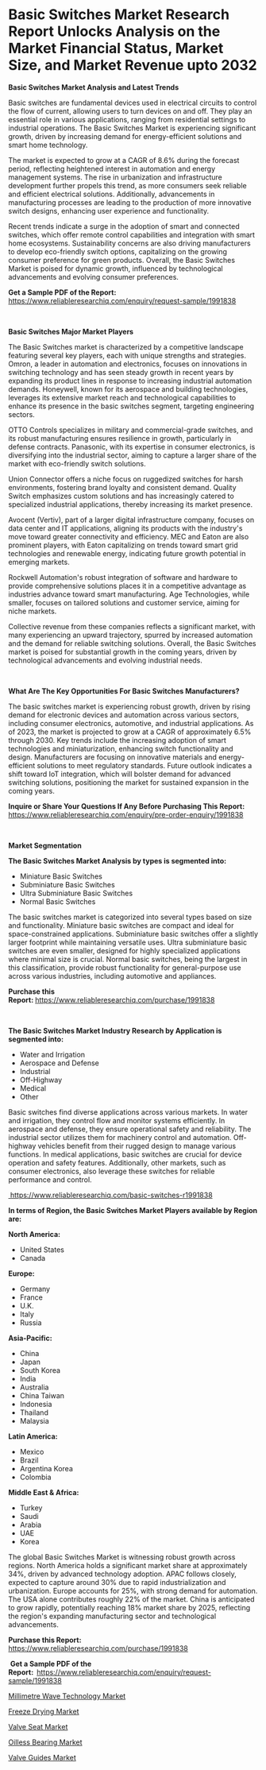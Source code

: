 <p><h1>Basic Switches Market Research Report Unlocks Analysis on the Market Financial Status, Market Size, and Market Revenue upto 2032</h1></p><p><strong>Basic Switches Market Analysis and Latest Trends</strong></p>
<p><p>Basic switches are fundamental devices used in electrical circuits to control the flow of current, allowing users to turn devices on and off. They play an essential role in various applications, ranging from residential settings to industrial operations. The Basic Switches Market is experiencing significant growth, driven by increasing demand for energy-efficient solutions and smart home technology. </p><p>The market is expected to grow at a CAGR of 8.6% during the forecast period, reflecting heightened interest in automation and energy management systems. The rise in urbanization and infrastructure development further propels this trend, as more consumers seek reliable and efficient electrical solutions. Additionally, advancements in manufacturing processes are leading to the production of more innovative switch designs, enhancing user experience and functionality.</p><p>Recent trends indicate a surge in the adoption of smart and connected switches, which offer remote control capabilities and integration with smart home ecosystems. Sustainability concerns are also driving manufacturers to develop eco-friendly switch options, capitalizing on the growing consumer preference for green products. Overall, the Basic Switches Market is poised for dynamic growth, influenced by technological advancements and evolving consumer preferences.</p></p>
<p><strong>Get a Sample PDF of the Report:&nbsp;</strong> <a href="https://www.reliableresearchiq.com/enquiry/request-sample/1991838?utm_campaign=1900&utm_medium=2&utm_source=Github&utm_content=ia&utm_term=08042025&utm_id=basic-switches">https://www.reliableresearchiq.com/enquiry/request-sample/1991838</a></p>
<p>&nbsp;</p>
<p><strong>Basic Switches Major Market Players</strong></p>
<p><p>The Basic Switches market is characterized by a competitive landscape featuring several key players, each with unique strengths and strategies. Omron, a leader in automation and electronics, focuses on innovations in switching technology and has seen steady growth in recent years by expanding its product lines in response to increasing industrial automation demands. Honeywell, known for its aerospace and building technologies, leverages its extensive market reach and technological capabilities to enhance its presence in the basic switches segment, targeting engineering sectors.</p><p>OTTO Controls specializes in military and commercial-grade switches, and its robust manufacturing ensures resilience in growth, particularly in defense contracts. Panasonic, with its expertise in consumer electronics, is diversifying into the industrial sector, aiming to capture a larger share of the market with eco-friendly switch solutions.</p><p>Union Connector offers a niche focus on ruggedized switches for harsh environments, fostering brand loyalty and consistent demand. Quality Switch emphasizes custom solutions and has increasingly catered to specialized industrial applications, thereby increasing its market presence.</p><p>Avocent (Vertiv), part of a larger digital infrastructure company, focuses on data center and IT applications, aligning its products with the industry's move toward greater connectivity and efficiency. MEC and Eaton are also prominent players, with Eaton capitalizing on trends toward smart grid technologies and renewable energy, indicating future growth potential in emerging markets.</p><p>Rockwell Automation's robust integration of software and hardware to provide comprehensive solutions places it in a competitive advantage as industries advance toward smart manufacturing. Age Technologies, while smaller, focuses on tailored solutions and customer service, aiming for niche markets.</p><p>Collective revenue from these companies reflects a significant market, with many experiencing an upward trajectory, spurred by increased automation and the demand for reliable switching solutions. Overall, the Basic Switches market is poised for substantial growth in the coming years, driven by technological advancements and evolving industrial needs.</p></p>
<p>&nbsp;</p>
<p><strong>What Are The Key Opportunities For Basic Switches Manufacturers?</strong></p>
<p><p>The basic switches market is experiencing robust growth, driven by rising demand for electronic devices and automation across various sectors, including consumer electronics, automotive, and industrial applications. As of 2023, the market is projected to grow at a CAGR of approximately 6.5% through 2030. Key trends include the increasing adoption of smart technologies and miniaturization, enhancing switch functionality and design. Manufacturers are focusing on innovative materials and energy-efficient solutions to meet regulatory standards. Future outlook indicates a shift toward IoT integration, which will bolster demand for advanced switching solutions, positioning the market for sustained expansion in the coming years.</p></p>
<p><strong>Inquire or Share Your Questions If Any Before Purchasing This Report:</strong> <a href="https://www.reliableresearchiq.com/enquiry/pre-order-enquiry/1991838?utm_campaign=1900&utm_medium=2&utm_source=Github&utm_content=ia&utm_term=08042025&utm_id=basic-switches">https://www.reliableresearchiq.com/enquiry/pre-order-enquiry/1991838</a></p>
<p>&nbsp;</p>
<p><strong>Market Segmentation</strong></p>
<p><strong>The Basic Switches Market Analysis by types is segmented into:</strong></p>
<p><ul><li>Miniature Basic Switches</li><li>Subminiature Basic Switches</li><li>Ultra Subminiature Basic Switches</li><li>Normal Basic Switches</li></ul></p>
<p><p>The basic switches market is categorized into several types based on size and functionality. Miniature basic switches are compact and ideal for space-constrained applications. Subminiature basic switches offer a slightly larger footprint while maintaining versatile uses. Ultra subminiature basic switches are even smaller, designed for highly specialized applications where minimal size is crucial. Normal basic switches, being the largest in this classification, provide robust functionality for general-purpose use across various industries, including automotive and appliances.</p></p>
<p><strong>Purchase this Report:&nbsp;</strong><a href="https://www.reliableresearchiq.com/purchase/1991838?utm_campaign=1900&utm_medium=2&utm_source=Github&utm_content=ia&utm_term=08042025&utm_id=basic-switches">https://www.reliableresearchiq.com/purchase/1991838</a></p>
<p>&nbsp;</p>
<p><strong>The Basic Switches Market Industry Research by Application is segmented into:</strong></p>
<p><ul><li>Water and Irrigation</li><li>Aerospace and Defense</li><li>Industrial</li><li>Off-Highway</li><li>Medical</li><li>Other</li></ul></p>
<p><p>Basic switches find diverse applications across various markets. In water and irrigation, they control flow and monitor systems efficiently. In aerospace and defense, they ensure operational safety and reliability. The industrial sector utilizes them for machinery control and automation. Off-highway vehicles benefit from their rugged design to manage various functions. In medical applications, basic switches are crucial for device operation and safety features. Additionally, other markets, such as consumer electronics, also leverage these switches for reliable performance and control.</p></p>
<p><a href="https://www.reliableresearchiq.com/basic-switches-r1991838?utm_campaign=1900&utm_medium=2&utm_source=Github&utm_content=ia&utm_term=08042025&utm_id=basic-switches">&nbsp;https://www.reliableresearchiq.com/basic-switches-r1991838</a></p>
<p><strong>In terms of Region, the Basic Switches Market Players available by Region are:</strong></p>
<p>
    <p> <strong> North America: </strong>
        <ul>
            <li>United States</li>
            <li>Canada</li>
        </ul>
        </p> 
    <p> <strong> Europe: </strong>
        <ul>
            <li>Germany</li>
            <li>France</li>
            <li>U.K.</li>
            <li>Italy</li>
            <li>Russia</li>
        </ul>
        </p> 
    <p> <strong> Asia-Pacific: </strong>
        <ul>
            <li>China</li>
            <li>Japan</li>
            <li>South Korea</li>
            <li>India</li>
            <li>Australia</li>
            <li>China Taiwan</li>
            <li>Indonesia</li>
            <li>Thailand</li>
            <li>Malaysia</li>
        </ul>
        </p> 
    <p> <strong> Latin America: </strong>
        <ul>
            <li>Mexico</li>
            <li>Brazil</li>
            <li>Argentina Korea</li>
            <li>Colombia</li>
        </ul>
        </p> 
    <p> <strong> Middle East & Africa: </strong>
        <ul>
            <li>Turkey</li>
            <li>Saudi</li>
            <li>Arabia</li>
            <li>UAE</li>
            <li>Korea</li>
        </ul>
    </p>
    </p>
<p><p>The global Basic Switches Market is witnessing robust growth across regions. North America holds a significant market share at approximately 34%, driven by advanced technology adoption. APAC follows closely, expected to capture around 30% due to rapid industrialization and urbanization. Europe accounts for 25%, with strong demand for automation. The USA alone contributes roughly 22% of the market. China is anticipated to grow rapidly, potentially reaching 18% market share by 2025, reflecting the region's expanding manufacturing sector and technological advancements.</p></p>
<p><strong>Purchase this Report: </strong><a href="https://www.reliableresearchiq.com/purchase/1991838?utm_campaign=1900&utm_medium=2&utm_source=Github&utm_content=ia&utm_term=08042025&utm_id=basic-switches">https://www.reliableresearchiq.com/purchase/1991838</a></p>
<p>&nbsp;<strong>Get a Sample PDF of the Report:&nbsp;&nbsp;</strong><a href="https://www.reliableresearchiq.com/enquiry/request-sample/1991838?utm_campaign=1900&utm_medium=2&utm_source=Github&utm_content=ia&utm_term=08042025&utm_id=basic-switches">https://www.reliableresearchiq.com/enquiry/request-sample/1991838</a></p>
<p><strong></strong></p>
<p><p><a href="https://github.com/busamoleankk/Market-Research-Report-List-1/blob/main/millimetre-wave-technology-market.md?utm_campaign=1900&utm_medium=2&utm_source=Github&utm_content=ia&utm_term=08042025&utm_id=basic-switches">Millimetre Wave Technology Market</a></p><p><a href="https://github.com/cayposshefin/Market-Research-Report-List-1/blob/main/freeze-drying-market.md?utm_campaign=1900&utm_medium=2&utm_source=Github&utm_content=ia&utm_term=08042025&utm_id=basic-switches">Freeze Drying Market</a></p><p><a href="https://github.com/chillwervenu/Market-Research-Report-List-1/blob/main/valve-seat-market.md?utm_campaign=1900&utm_medium=2&utm_source=Github&utm_content=ia&utm_term=08042025&utm_id=basic-switches">Valve Seat Market</a></p><p><a href="https://github.com/marcayaminig/Market-Research-Report-List-1/blob/main/oilless-bearing-market.md?utm_campaign=1900&utm_medium=2&utm_source=Github&utm_content=ia&utm_term=08042025&utm_id=basic-switches">Oilless Bearing Market</a></p><p><a href="https://github.com/yodhafirorae/Market-Research-Report-List-1/blob/main/valve-guides-market.md?utm_campaign=1900&utm_medium=2&utm_source=Github&utm_content=ia&utm_term=08042025&utm_id=basic-switches">Valve Guides Market</a></p></p>
